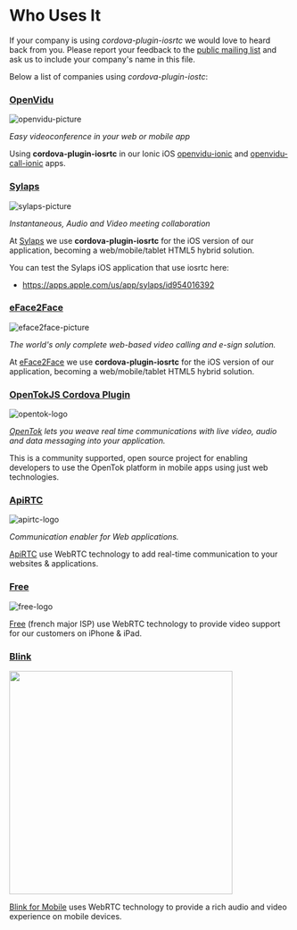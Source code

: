 # Who Uses It

If your company is using *cordova-plugin-iosrtc* we would love to heard back from you. Please report your feedback to the [public mailing list](https://groups.google.com/forum/?hl=es#!forum/cordova-plugin-iosrtc) and ask us to include your company's name in this file.

Below a list of companies using *cordova-plugin-iostc*:


### [OpenVidu](https://openvidu.io)

![openvidu-picture](https://openvidu.io/img/logos/openvidu_vert_grey_bg_transp_cropped.png)

*Easy videoconference in your web or mobile app*

Using **cordova-plugin-iosrtc** in our Ionic iOS [openvidu-ionic](https://openvidu.io/docs/tutorials/openvidu-ionic/) and [openvidu-call-ionic](https://openvidu.io/docs/demos/openvidu-call-ionic/) apps.

### [Sylaps](https://sylaps.com)

![sylaps-picture](https://raw.githubusercontent.com/cordova-rtc/cordova-plugin-iosrtc/master/art/sylaps-picture.png)

*Instantaneous, Audio and Video meeting collaboration*

At [Sylaps](https://sylaps.com) we use **cordova-plugin-iosrtc** for the iOS version of our application, becoming a web/mobile/tablet HTML5 hybrid solution.

You can test the Sylaps iOS application that use iosrtc here:
- https://apps.apple.com/us/app/sylaps/id954016392 

### [eFace2Face](https://eface2face.com)

![eface2face-picture](https://raw.githubusercontent.com/cordova-rtc/cordova-plugin-iosrtc/master/art/eface2face-picture.jpg)

*The world's only complete web-based video calling and e-sign solution.*

At [eFace2Face](https://eface2face.com) we use **cordova-plugin-iosrtc** for the iOS version of our application, becoming a web/mobile/tablet HTML5 hybrid solution.

### [OpenTokJS Cordova Plugin](https://github.com/aoberoi/cordova-plugin-opentokjs)

![opentok-logo](https://static.opentok.com/img/press/logo_opentok_registered.png)

*[OpenTok](https://tokbox.com/platform) lets you weave real time communications with live video, audio and data messaging into your application.*

This is a community supported, open source project for enabling developers to use the OpenTok platform in mobile apps using just web technologies.


### [ApiRTC](http://apirtc.com)

![apirtc-logo](https://avatars3.githubusercontent.com/u/7846822?v=3&s=200)

*Communication enabler for Web applications.*

[ApiRTC](http://apirtc.com) use WebRTC technology to add real-time communication to your websites & applications.


### [Free](https://assistance.free.fr/facetofree/)

![free-logo](http://free.fr/assistance/img/logo.png)

[Free](https://assistance.free.fr/facetofree/) (french major ISP) use WebRTC technology to provide video support for our customers on iPhone & iPad.


### [Blink](http://icanblink.com)

<img src="https://blink.sipthor.net/blink-ipad.jpg" width="400"/>

[Blink for Mobile](https://itunes.apple.com/us/app/blink-for-mobile/id1100356948?ls=1&mt=8) uses WebRTC technology to provide a rich audio and video
experience on mobile devices.
